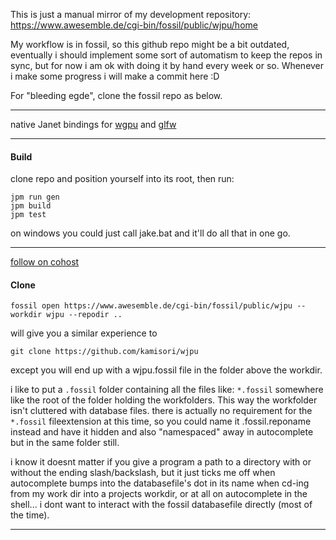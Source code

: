 This is just a manual mirror of my development repository: https://www.awesemble.de/cgi-bin/fossil/public/wjpu/home

My workflow is in fossil, so this github repo might be a bit outdated, eventually i should implement some sort of automatism to keep the repos in sync, but for now i am ok with doing it by hand every week or so.
Whenever i make some progress i will make a commit here :D

For "bleeding egde", clone the fossil repo as below.

---

native Janet bindings for [wgpu](https://eliemichel.github.io/LearnWebGPU/getting-started/hello-webgpu.html) and [glfw](https://github.com/glfw/glfw)

---

#### Build
clone repo and position yourself into its root, then run:
```
jpm run gen
jpm build
jpm test
```

on windows you could just call jake.bat and it'll do all that in one go.

---

[follow on cohost](https://cohost.org/wjpu)


#### Clone
```
fossil open https://www.awesemble.de/cgi-bin/fossil/public/wjpu --workdir wjpu --repodir ..
```

will give you a similar experience to 

```
git clone https://github.com/kamisori/wjpu
```

except you will end up with a wjpu.fossil file in the folder above the workdir.

i like to put a `.fossil` folder containing all the files like: `*.fossil` somewhere like the root of the folder holding the workfolders. This way the workfolder isn't cluttered with database files. there is actually no requirement for the `*.fossil` fileextension at this time, so you could name it .fossil.reponame instead and have it hidden and also "namespaced" away in autocomplete but in the same folder still.

i know it doesnt matter if you give a program a path to a directory with or without the ending slash/backslash, but it just ticks me off when autocomplete bumps into the databasefile's dot in its name when cd-ing from my work dir into a projects workdir, or at all on autocomplete in the shell... i dont want to interact with the fossil databasefile directly (most of the time).

---
